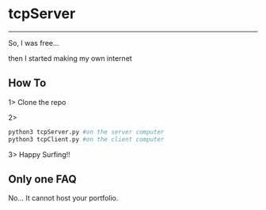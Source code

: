 # tcpServer

---

So, I was free...

then I started making my own internet


## How To

1> Clone the repo

2>
```bash
python3 tcpServer.py #on the server computer
python3 tcpClient.py #on the client computer   
```

3> Happy Surfing!!

## Only one FAQ
No... It cannot host your portfolio.

